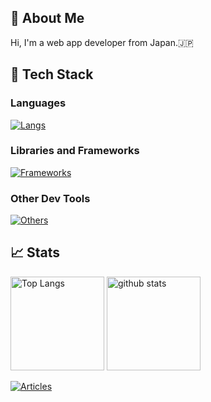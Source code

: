 ## 🐞 About Me

Hi, I'm a web app developer from Japan.🇯🇵

## 🔨 Tech Stack

### Languages

[![Langs](https://skillicons.dev/icons?i=ts,js,html,css,python,java,c,cpp,cs)](https://skillicons.dev)

### Libraries and Frameworks

[![Frameworks](https://skillicons.dev/icons?i=angular,react,django,fastapi,spring)](https://skillicons.dev)

### Other Dev Tools

[![Others](https://skillicons.dev/icons?i=git,github,docker,postgresql)](https://skillicons.dev)

## 📈 Stats

<p align="left">
  <img alt="Top Langs" height="150px" src="https://github-readme-stats.vercel.app/api/top-langs/?username=KamataBugFactory&layout=compact&show_icon=true" />
  <img alt="github stats" height="150px" src="https://github-readme-stats.vercel.app/api?username=KamataBugFactory&hide=issues,contribs&rank_icon=github&show_icons=true&include_all_commits=true" />
</p>

[![Articles](https://badgen.org/img/qiita/KamataBugFactory/articles?style=flat)](https://qiita.com/KamataBugFactory)

<!--
**KamataBugFactory/KamataBugFactory** is a ✨ _special_ ✨ repository because its `README.md` (this file) appears on your GitHub profile.

Here are some ideas to get you started:

- 🔭 I’m currently working on ...
- 🌱 I’m currently learning ...
- 👯 I’m looking to collaborate on ...
- 🤔 I’m looking for help with ...
- 💬 Ask me about ...
- 📫 How to reach me: ...
- 😄 Pronouns: ...
- ⚡ Fun fact: ...
-->
